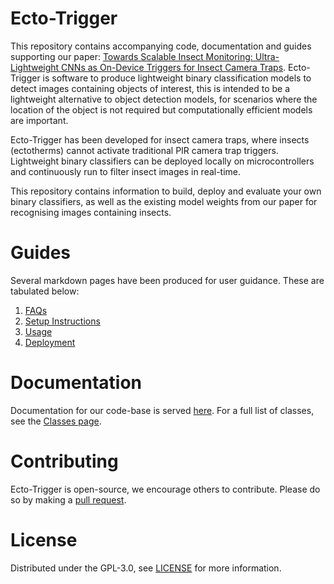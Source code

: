 # Ecto-Trigger
This repository contains accompanying code, documentation and guides supporting our paper: [Towards Scalable Insect Monitoring: Ultra-Lightweight CNNs as On-Device Triggers for Insect Camera Traps](https://arxiv.org/abs/2411.14467). Ecto-Trigger is software to produce lightweight binary classification models to detect images containing objects of interest, this is intended to be a lightweight alternative to object detection models, for scenarios where the location of the object is not required but computationally efficient models are important. 

Ecto-Trigger has been developed for insect camera traps, where insects (ectotherms) cannot activate traditional PIR camera trap triggers. Lightweight binary classifiers can be deployed locally on microcontrollers and continuously run to filter insect images in real-time. 

This repository contains information to build, deploy and evaluate your own binary classifiers, as well as the existing model weights from our paper for recognising images containing insects.

# Guides

Several markdown pages have been produced for user guidance. These are tabulated below:

1. [FAQs](guides/about.md)
2. [Setup Instructions](guides/packages.md)
3. [Usage](guides/usage.md)
4. [Deployment](guides/deployment.md)

# Documentation

Documentation for our code-base is served [here](https://ross-jg.github.io/ecto-trigger/html/). For a full list of classes, see the [Classes page](https://ross-jg.github.io/ecto-trigger/html/annotated.html). 


# Contributing

Ecto-Trigger is open-source, we encourage others to contribute. Please do so by making a [pull request](https://github.com/ross-jg/ecto-trigger/pulls). 

# License 

Distributed under the GPL-3.0, see [LICENSE](LICENSE) for more information.



